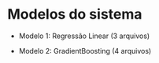 # Modelos do sistema

* Modelo 1:
Regressão Linear (3 arquivos)
  
* Modelo 2:
GradientBoosting (4 arquivos)




